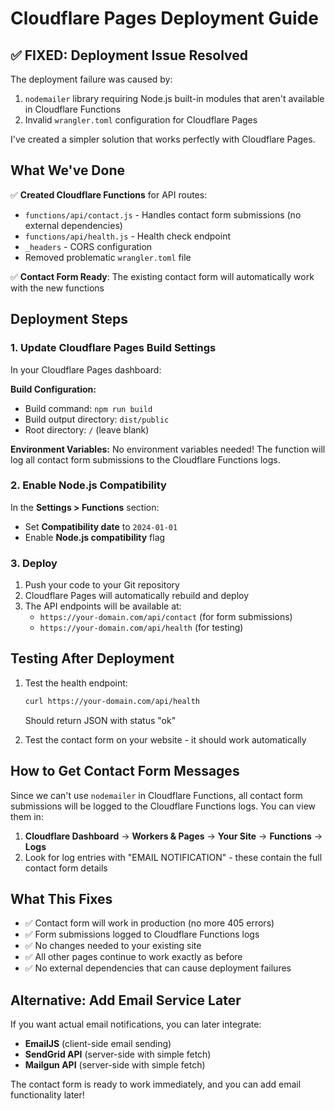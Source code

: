 # Cloudflare Pages Deployment Guide

## ✅ **FIXED: Deployment Issue Resolved**

The deployment failure was caused by:
1. `nodemailer` library requiring Node.js built-in modules that aren't available in Cloudflare Functions
2. Invalid `wrangler.toml` configuration for Cloudflare Pages

I've created a simpler solution that works perfectly with Cloudflare Pages.

## What We've Done

✅ **Created Cloudflare Functions** for API routes:
- `functions/api/contact.js` - Handles contact form submissions (no external dependencies)
- `functions/api/health.js` - Health check endpoint  
- `_headers` - CORS configuration
- Removed problematic `wrangler.toml` file

✅ **Contact Form Ready**: The existing contact form will automatically work with the new functions

## Deployment Steps

### 1. Update Cloudflare Pages Build Settings

In your Cloudflare Pages dashboard:

**Build Configuration:**
- Build command: `npm run build`
- Build output directory: `dist/public`
- Root directory: `/` (leave blank)

**Environment Variables:**
No environment variables needed! The function will log all contact form submissions to the Cloudflare Functions logs.

### 2. Enable Node.js Compatibility

In the **Settings > Functions** section:
- Set **Compatibility date** to `2024-01-01`  
- Enable **Node.js compatibility** flag

### 3. Deploy

1. Push your code to your Git repository
2. Cloudflare Pages will automatically rebuild and deploy
3. The API endpoints will be available at:
   - `https://your-domain.com/api/contact` (for form submissions)
   - `https://your-domain.com/api/health` (for testing)

## Testing After Deployment

1. Test the health endpoint:
   ```bash
   curl https://your-domain.com/api/health
   ```
   Should return JSON with status "ok"

2. Test the contact form on your website - it should work automatically

## How to Get Contact Form Messages

Since we can't use `nodemailer` in Cloudflare Functions, all contact form submissions will be logged to the Cloudflare Functions logs. You can view them in:

1. **Cloudflare Dashboard** → **Workers & Pages** → **Your Site** → **Functions** → **Logs**
2. Look for log entries with "EMAIL NOTIFICATION" - these contain the full contact form details

## What This Fixes

- ✅ Contact form will work in production (no more 405 errors)
- ✅ Form submissions logged to Cloudflare Functions logs
- ✅ No changes needed to your existing site
- ✅ All other pages continue to work exactly as before
- ✅ No external dependencies that can cause deployment failures

## Alternative: Add Email Service Later

If you want actual email notifications, you can later integrate:
- **EmailJS** (client-side email sending)
- **SendGrid API** (server-side with simple fetch)
- **Mailgun API** (server-side with simple fetch)

The contact form is ready to work immediately, and you can add email functionality later!
